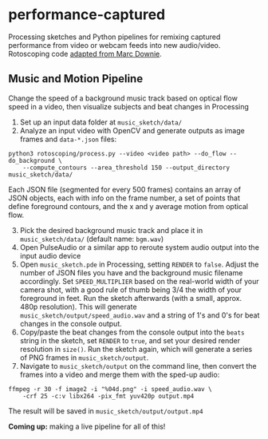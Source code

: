 # performance-captured

Processing sketches and Python pipelines for remixing captured performance from video or webcam feeds into new audio/video. Rotoscoping code [adapted from Marc Downie](http://openendedgroup.com/field2/pythonhead.html).

## Music and Motion Pipeline

Change the speed of a background music track based on optical flow speed in a video, then visualize subjects and beat changes in Processing

1. Set up an input data folder at `music_sketch/data/`
2. Analyze an input video with OpenCV and generate outputs as image frames and `data-*.json` files:

```
python3 rotoscoping/process.py --video <video path> --do_flow --do_background \
	--compute_contours --area_threshold 150 --output_directory music_sketch/data/ 
```

Each JSON file (segmented for every 500 frames) contains an array of JSON objects, each with info on the frame number, a set of points that define foreground contours, and the x and y average motion from optical flow.

3. Pick the desired background music track and place it in `music_sketch/data/` (default name: `bgm.wav`)
4. Open PulseAudio or a similar app to reroute system audio output into the input audio device
5. Open `music_sketch.pde` in Processing, setting `RENDER` to `false`. Adjust the number of JSON files you have and the background music filename accordingly. Set `SPEED_MULTIPLIER` based on the real-world width of your camera shot, with a good rule of thumb being 3/4 the width of your foreground in feet. Run the sketch afterwards (with a small, approx. 480p resolution). This will generate `music_sketch/output/speed_audio.wav` and a string of 1's and 0's for beat changes in the console output.
6. Copy/paste the beat changes from the console output into the `beats` string in the sketch, set `RENDER` to `true`, and set your desired render resolution in `size()`. Run the sketch again, which will generate a series of PNG frames in `music_sketch/output`.
7. Navigate to `music_sketch/output` on the command line, then convert the frames into a video and merge them with the sped-up audio:

```
ffmpeg -r 30 -f image2 -i "%04d.png" -i speed_audio.wav \
	-crf 25 -c:v libx264 -pix_fmt yuv420p output.mp4
```

The result will be saved in `music_sketch/output/output.mp4`

**Coming up:** making a live pipeline for all of this!
